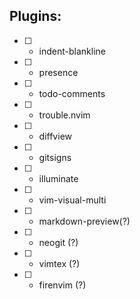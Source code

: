 ## Plugins:

* [ ] - indent-blankline
* [ ] - presence
* [ ] - todo-comments
* [ ] - trouble.nvim
* [ ] - diffview
* [ ] - gitsigns
* [ ] - illuminate
* [ ] - vim-visual-multi
* [ ] - markdown-preview(?)
* [ ] - neogit (?)
* [ ] - vimtex (?)
* [ ] - firenvim (?)
